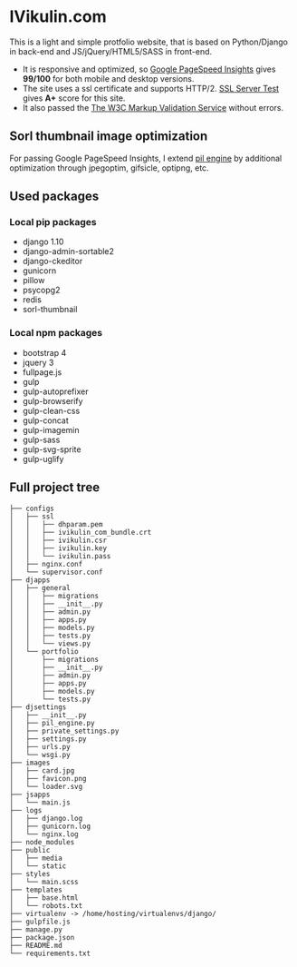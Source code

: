 # IVikulin.com
This is a light and simple protfolio website, that is based on Python/Django in back-end and JS/jQuery/HTML5/SASS in front-end.
- It is responsive and optimized, so [Google PageSpeed Insights](https://developers.google.com/speed/pagespeed/insights/?url=ivikulin.com) gives **99/100** for both mobile and desktop versions. 
- The site uses a ssl certificate and supports HTTP/2. [SSL Server Test](https://www.ssllabs.com/ssltest/analyze.html?d=ivikulin.com) gives **A+** score for this site.
- It also passed the [The W3C Markup Validation Service](https://validator.w3.org/nu/?doc=https%3A%2F%2Fivikulin.com%2F) without errors.

## Sorl thumbnail image optimization
For passing Google PageSpeed Insights, I extend [pil engine](https://github.com/IVikulin/IVikulin.com/blob/master/djsettings/pil_engine.py) by additional optimization through jpegoptim, gifsicle, optipng, etc.

## Used packages
### Local pip packages
- django 1.10
- django-admin-sortable2
- django-ckeditor
- gunicorn
- pillow
- psycopg2
- redis
- sorl-thumbnail

### Local npm packages
- bootstrap 4 
- jquery 3
- fullpage.js
- gulp
- gulp-autoprefixer
- gulp-browserify
- gulp-clean-css
- gulp-concat
- gulp-imagemin
- gulp-sass
- gulp-svg-sprite
- gulp-uglify


## Full project tree
```
├── configs
│   ├── ssl
│   │   ├── dhparam.pem
│   │   ├── ivikulin_com_bundle.crt
│   │   ├── ivikulin.csr
│   │   ├── ivikulin.key
│   │   └── ivikulin.pass
│   ├── nginx.conf
│   └── supervisor.conf
├── djapps
│   ├── general
│   │   ├── migrations
│   │   ├── __init__.py
│   │   ├── admin.py
│   │   ├── apps.py
│   │   ├── models.py
│   │   ├── tests.py
│   │   └── views.py
│   └── portfolio
│       ├── migrations
│       ├── __init__.py
│       ├── admin.py
│       ├── apps.py
│       ├── models.py
│       └── tests.py
├── djsettings
│   ├── __init__.py
│   ├── pil_engine.py
│   ├── private_settings.py
│   ├── settings.py
│   ├── urls.py
│   └── wsgi.py
├── images
│   ├── card.jpg
│   ├── favicon.png
│   └── loader.svg
├── jsapps
│   └── main.js
├── logs
│   ├── django.log
│   ├── gunicorn.log
│   └── nginx.log
├── node_modules
├── public
│   ├── media
│   └── static
├── styles
│   └── main.scss
├── templates
│   ├── base.html
│   └── robots.txt
├── virtualenv -> /home/hosting/virtualenvs/django/
├── gulpfile.js
├── manage.py
├── package.json
├── README.md
└── requirements.txt
```
